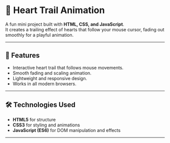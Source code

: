 # 💖 Heart Trail Animation

A fun mini project built with **HTML, CSS, and JavaScript**.  
It creates a trailing effect of hearts that follow your mouse cursor, fading out smoothly for a playful animation.

---

## 🚀 Features
- Interactive heart trail that follows mouse movements.
- Smooth fading and scaling animation.
- Lightweight and responsive design.
- Works in all modern browsers.

---

## 🛠️ Technologies Used
- **HTML5** for structure  
- **CSS3** for styling and animations  
- **JavaScript (ES6)** for DOM manipulation and effects  

---

